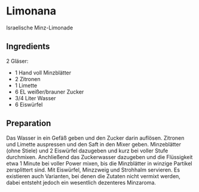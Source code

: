 Limonana
========

Israelische Minz-Limonade

Ingredients
-----------

2 Gläser:

- 1 Hand voll Minzblätter
- 2 Zitronen
- 1 Limette
- 6 EL weißer/brauner Zucker
- 3/4 Liter Wasser
- 6 Eiswürfel


Preparation
-----------

Das Wasser in ein Gefäß geben und den Zucker darin auflösen. Zitronen und Limette auspressen und den Saft in den Mixer geben. Minzeblätter (ohne Stiele) und 2 Eiswürfel dazugeben und kurz bei voller Stufe durchmixen. Anchließend das Zuckerwasser dazugeben und die Flüssigkeit etwa 1 Minute bei voller Power mixen, bis die Minzblätter in winzige Partikel zersplittert sind. Mit Eiswürfel, Minzzweig und Strohhalm servieren. Es existieren auch Varianten, bei denen die Zutaten nicht vermixt werden, dabei entsteht jedoch ein wesentlich dezenteres Minzaroma.